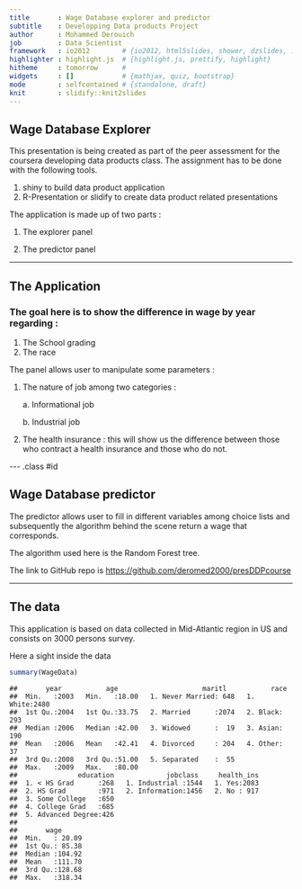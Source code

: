 ```yaml
---
title       : Wage Database explorer and predictor
subtitle    : Developping Data products Project
author      : Mohammed Derouich
job         : Data Scientist
framework   : io2012        # {io2012, html5slides, shower, dzslides, ...}
highlighter : highlight.js  # {highlight.js, prettify, highlight}
hitheme     : tomorrow      # 
widgets     : []            # {mathjax, quiz, bootstrap}
mode        : selfcontained # {standalone, draft}
knit        : slidify::knit2slides
---
```


## Wage Database Explorer

This presentation is being created as part of the peer assessment for the coursera developing data products class. The assignment has to be done with the following tools.

1. shiny to build data product application
2. R-Presentation or slidify to create data product related presentations

The application is made up of two parts :

1. The explorer panel 

2. The predictor panel 

---
 
## The Application

### The goal here is to show the difference in wage by year regarding :

1. The School grading
2. The race

The panel allows user to manipulate some parameters :

1. The nature of job among two categories : 

      a. Informational job
      
      b. Industrial job
      
2. The health insurance : this will show us the difference between those who contract a health insurance and those who do not.            

--- .class #id  

## Wage Database predictor


The predictor allows user to fill in different variables among choice lists and subsequently the algorithm behind the scene return a wage that corresponds.

The algorithm used here is the Random Forest tree.

The link to GitHub repo is https://github.com/deromed2000/presDDPcourse

---

## The data


This application is based on data collected in Mid-Atlantic region in US and consists on 3000 persons survey.


Here a sight inside the data


```r
summary(WageData)
```

```
##       year           age                     maritl           race     
##  Min.   :2003   Min.   :18.00   1. Never Married: 648   1. White:2480  
##  1st Qu.:2004   1st Qu.:33.75   2. Married      :2074   2. Black: 293  
##  Median :2006   Median :42.00   3. Widowed      :  19   3. Asian: 190  
##  Mean   :2006   Mean   :42.41   4. Divorced     : 204   4. Other:  37  
##  3rd Qu.:2008   3rd Qu.:51.00   5. Separated    :  55                  
##  Max.   :2009   Max.   :80.00                                          
##               education             jobclass     health_ins  
##  1. < HS Grad      :268   1. Industrial :1544   1. Yes:2083  
##  2. HS Grad        :971   2. Information:1456   2. No : 917  
##  3. Some College   :650                                      
##  4. College Grad   :685                                      
##  5. Advanced Degree:426                                      
##                                                              
##       wage       
##  Min.   : 20.09  
##  1st Qu.: 85.38  
##  Median :104.92  
##  Mean   :111.70  
##  3rd Qu.:128.68  
##  Max.   :318.34
```




